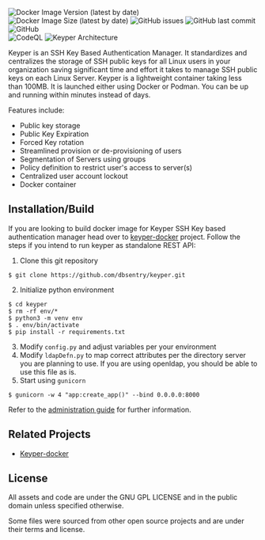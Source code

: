 ![Docker Image Version (latest by date)](https://img.shields.io/docker/v/dbsentry/keyper)
![Docker Image Size (latest by date)](https://img.shields.io/docker/image-size/dbsentry/keyper)
![GitHub issues](https://img.shields.io/github/issues/dbsentry/keyper)
![GitHub last commit](https://img.shields.io/github/last-commit/dbsentry/keyper)
![GitHub](https://img.shields.io/github/license/dbsentry/keyper)  
![CodeQL](https://github.com/dbsentry/keyper/workflows/CodeQL/badge.svg)
![Keyper Architecture](https://keyper.dbsentry.com/media/keyper.png)  

Keyper is an SSH Key Based Authentication Manager. It standardizes and centralizes the storage of SSH public keys for all Linux users in your organization saving significant time and effort it takes to manage SSH public keys on each Linux Server. Keyper is a lightweight container taking less than 100MB. It is launched either using Docker or Podman. You can be up and running within minutes instead of days.

Features include:
- Public key storage
- Public Key Expiration
- Forced Key rotation
- Streamlined provision or de-provisioning of users
- Segmentation of Servers using groups
- Policy definition to restrict user's access to server(s)
- Centralized user account lockout
- Docker container

## Installation/Build
If you are looking to build docker image for Keyper SSH Key based authentication manager head over to [keyper-docker](https://github.com/dbsentry/keyper-docker) project.
Follow the steps if you intend to run keyper as standalone REST API:
1. Clone this git repository
```console
$ git clone https://github.com/dbsentry/keyper.git
```
2. Initialize python environment
```console
$ cd keyper
$ rm -rf env/*
$ python3 -m venv env
$ . env/bin/activate
$ pip install -r requirements.txt
```
3. Modify ```config.py``` and adjust variables per your environment
4. Modify ```ldapDefn.py``` to map correct attributes per the directory server you are planning to use. If you are using openldap, you should be able to use this file as is. 
5. Start using ```gunicorn```
```console
$ gunicorn -w 4 "app:create_app()" --bind 0.0.0.0:8000
```
Refer to the [administration guide](https://keyper.dbsentry.com/docs/) for further information.

## Related Projects
- [Keyper-docker](https://github.com/dbsentry/keyper-docker)

## License
All assets and code are under the GNU GPL LICENSE and in the public domain unless specified otherwise.

Some files were sourced from other open source projects and are under their terms and license.
